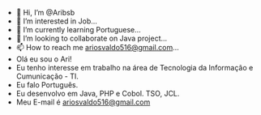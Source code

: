 - 👋 Hi, I’m @Aribsb
- 👀 I’m interested in Job...
- 🌱 I’m currently learning Portuguese...
- 💞️ I’m looking to collaborate on Java project...
- 📫 How to reach me ariosvaldo516@gmail.com...
- Olá eu sou o Ari!
- Eu tenho interesse em trabalho na área de Tecnologia da Informação e Cumunicação - TI.
- Eu falo Português.
- Eu desenvolvo em Java, PHP e Cobol. TSO, JCL.
- Meu E-mail é ariosvaldo516@gmail.com

<!---
Aribsb/Aribsb is a ✨ special ✨ repository because its `README.md` (this file) appears on your GitHub profile.
You can click the Preview link to take a look at your changes.
--->
